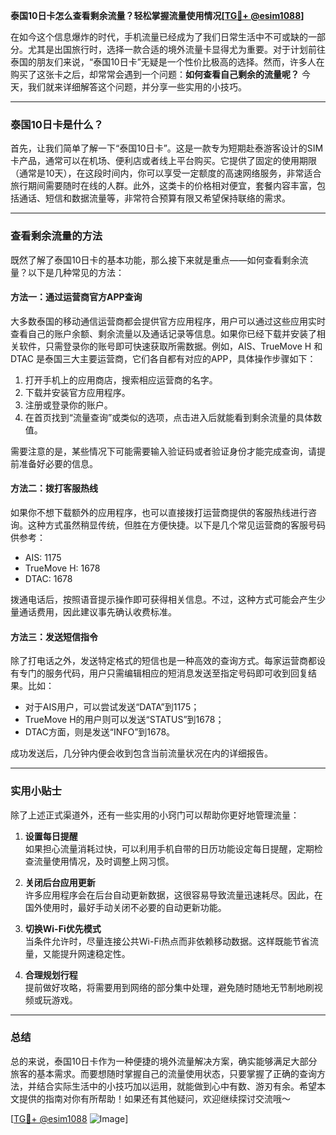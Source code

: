 **泰国10日卡怎么查看剩余流量？轻松掌握流量使用情况[[TG💪+ @esim1088](https://t.me/s/esim1088)]**

在如今这个信息爆炸的时代，手机流量已经成为了我们日常生活中不可或缺的一部分。尤其是出国旅行时，选择一款合适的境外流量卡显得尤为重要。对于计划前往泰国的朋友们来说，“泰国10日卡”无疑是一个性价比极高的选择。然而，许多人在购买了这张卡之后，却常常会遇到一个问题：**如何查看自己剩余的流量呢？** 今天，我们就来详细解答这个问题，并分享一些实用的小技巧。

---

### 泰国10日卡是什么？

首先，让我们简单了解一下“泰国10日卡”。这是一款专为短期赴泰游客设计的SIM卡产品，通常可以在机场、便利店或者线上平台购买。它提供了固定的使用期限（通常是10天），在这段时间内，你可以享受一定额度的高速网络服务，非常适合旅行期间需要随时在线的人群。此外，这类卡的价格相对便宜，套餐内容丰富，包括通话、短信和数据流量等，非常符合预算有限又希望保持联络的需求。

---

### 查看剩余流量的方法

既然了解了泰国10日卡的基本功能，那么接下来就是重点——如何查看剩余流量？以下是几种常见的方法：

#### 方法一：通过运营商官方APP查询

大多数泰国的移动通信运营商都会提供官方应用程序，用户可以通过这些应用实时查看自己的账户余额、剩余流量以及通话记录等信息。如果你已经下载并安装了相关软件，只需登录你的账号即可快速获取所需数据。例如，AIS、TrueMove H 和 DTAC 是泰国三大主要运营商，它们各自都有对应的APP，具体操作步骤如下：

1. 打开手机上的应用商店，搜索相应运营商的名字。
2. 下载并安装官方应用程序。
3. 注册或登录你的账户。
4. 在首页找到“流量查询”或类似的选项，点击进入后就能看到剩余流量的具体数值。

需要注意的是，某些情况下可能需要输入验证码或者验证身份才能完成查询，请提前准备好必要的信息。

#### 方法二：拨打客服热线

如果你不想下载额外的应用程序，也可以直接拨打运营商提供的客服热线进行咨询。这种方式虽然稍显传统，但胜在方便快捷。以下是几个常见运营商的客服号码供参考：

- AIS: 1175
- TrueMove H: 1678
- DTAC: 1678

拨通电话后，按照语音提示操作即可获得相关信息。不过，这种方式可能会产生少量通话费用，因此建议事先确认收费标准。

#### 方法三：发送短信指令

除了打电话之外，发送特定格式的短信也是一种高效的查询方式。每家运营商都设有专门的服务代码，用户只需编辑相应的短消息发送至指定号码即可收到回复结果。比如：

- 对于AIS用户，可以尝试发送“DATA”到1175；
- TrueMove H的用户则可以发送“STATUS”到1678；
- DTAC方面，则是发送“INFO”到1678。

成功发送后，几分钟内便会收到包含当前流量状况在内的详细报告。

---

### 实用小贴士

除了上述正式渠道外，还有一些实用的小窍门可以帮助你更好地管理流量：

1. **设置每日提醒**  
   如果担心流量消耗过快，可以利用手机自带的日历功能设定每日提醒，定期检查流量使用情况，及时调整上网习惯。

2. **关闭后台应用更新**  
   许多应用程序会在后台自动更新数据，这很容易导致流量迅速耗尽。因此，在国外使用时，最好手动关闭不必要的自动更新功能。

3. **切换Wi-Fi优先模式**  
   当条件允许时，尽量连接公共Wi-Fi热点而非依赖移动数据。这样既能节省流量，又能提升网速稳定性。

4. **合理规划行程**  
   提前做好攻略，将需要用到网络的部分集中处理，避免随时随地无节制地刷视频或玩游戏。

---

### 总结

总的来说，泰国10日卡作为一种便捷的境外流量解决方案，确实能够满足大部分旅客的基本需求。而要想随时掌握自己的流量使用状态，只要掌握了正确的查询方法，并结合实际生活中的小技巧加以运用，就能做到心中有数、游刃有余。希望本文提供的指南对你有所帮助！如果还有其他疑问，欢迎继续探讨交流哦～

[[TG💪+ @esim1088](https://t.me/s/esim1088) ![Image](https://i.postimg.cc/4NQfJmqS/Snipaste-2025-05-13-00-14-12.png)]
